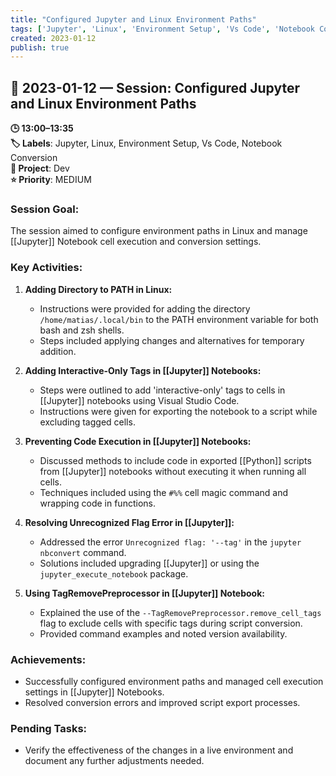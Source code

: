 ```yaml
---
title: "Configured Jupyter and Linux Environment Paths"
tags: ['Jupyter', 'Linux', 'Environment Setup', 'Vs Code', 'Notebook Conversion']
created: 2023-01-12
publish: true
---
```


## 📅 2023-01-12 — Session: Configured Jupyter and Linux Environment Paths

**🕒 13:00–13:35**  
**🏷️ Labels**: Jupyter, Linux, Environment Setup, Vs Code, Notebook Conversion  
**📂 Project**: Dev  
**⭐ Priority**: MEDIUM  


### Session Goal:
The session aimed to configure environment paths in Linux and manage [[Jupyter]] Notebook cell execution and conversion settings.

### Key Activities:
1. **Adding Directory to PATH in Linux:**
   - Instructions were provided for adding the directory `/home/matias/.local/bin` to the PATH environment variable for both bash and zsh shells.
   - Steps included applying changes and alternatives for temporary addition.

2. **Adding Interactive-Only Tags in [[Jupyter]] Notebooks:**
   - Steps were outlined to add 'interactive-only' tags to cells in [[Jupyter]] notebooks using Visual Studio Code.
   - Instructions were given for exporting the notebook to a script while excluding tagged cells.

3. **Preventing Code Execution in [[Jupyter]] Notebooks:**
   - Discussed methods to include code in exported [[Python]] scripts from [[Jupyter]] notebooks without executing it when running all cells.
   - Techniques included using the `#%%` cell magic command and wrapping code in functions.

4. **Resolving Unrecognized Flag Error in [[Jupyter]]:**
   - Addressed the error `Unrecognized flag: '--tag'` in the `jupyter nbconvert` command.
   - Solutions included upgrading [[Jupyter]] or using the `jupyter_execute_notebook` package.

5. **Using TagRemovePreprocessor in [[Jupyter]] Notebook:**
   - Explained the use of the `--TagRemovePreprocessor.remove_cell_tags` flag to exclude cells with specific tags during script conversion.
   - Provided command examples and noted version availability.

### Achievements:
- Successfully configured environment paths and managed cell execution settings in [[Jupyter]] Notebooks.
- Resolved conversion errors and improved script export processes.

### Pending Tasks:
- Verify the effectiveness of the changes in a live environment and document any further adjustments needed.
